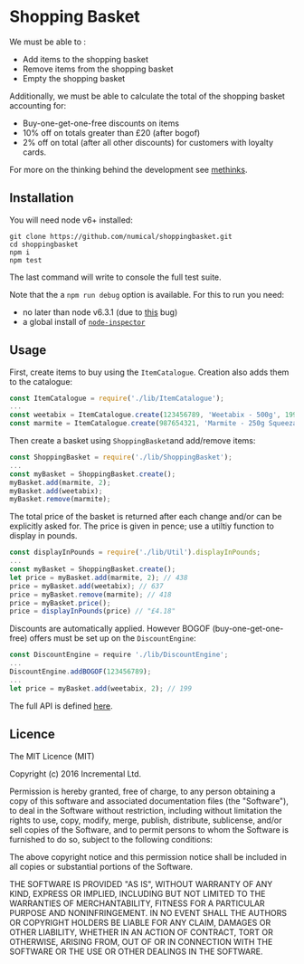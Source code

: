 # Shopping Basket

We must be able to : 
* Add items to the shopping basket 
* Remove items from the shopping basket 
* Empty the shopping basket 
 
Additionally, we must be able to calculate the total of the shopping basket accounting for: 
* Buy-one-get-one-free discounts on items 
* 10% off on totals greater than £20 (after bogof) 
* 2% off on total (after all other discounts) for customers with loyalty cards. 

For more on the thinking behind the development see [methinks](METHINKS.md).


## Installation
You will need node v6+ installed:
```shell
git clone https://github.com/numical/shoppingbasket.git
cd shoppingbasket
npm i
npm test
```

The last command will write to console the full test suite.

Note that the a `npm run debug` option is available.  For this to run you need:
* no later than node v6.3.1 (due to [this](http://github.com/node-inspector/node-inspector/issues/907) bug)
* a global install of [`node-inspector`](https://www.npmjs.com/package/node-inspector)

## Usage
First, create items to buy using the `ItemCatalogue`.  Creation also adds them to the catalogue:
```javascript
const ItemCatalogue = require('./lib/ItemCatalogue');
...
const weetabix = ItemCatalogue.create(123456789, 'Weetabix - 500g', 199);
const marmite = ItemCatalogue.create(987654321, 'Marmite - 250g Squeezable', 219);
```

Then create a basket using `ShoppingBasket`and add/remove items:
```javascript
const ShoppingBasket = require('./lib/ShoppingBasket');
...
const myBasket = ShoppingBasket.create();
myBasket.add(marmite, 2);
myBasket.add(weetabix);
myBasket.remove(marmite);
```

The total price of the basket is returned after each change and/or can be explicitly asked for.
The price is given in pence; use a utiltiy function to display in pounds.
```javascript
const displayInPounds = require('./lib/Util').displayInPounds;
...
const myBasket = ShoppingBasket.create();
let price = myBasket.add(marmite, 2); // 438
price = myBasket.add(weetabix); // 637 
price = myBasket.remove(marmite); // 418
price = myBasket.price();
price = displayInPounds(price) // "£4.18"
```

Discounts are automatically applied.  However BOGOF (buy-one-get-one-free) offers must be set up on the `DiscountEngine`:
```javascript
const DiscountEngine = require './lib/DiscountEngine';
...
DiscountEngine.addBOGOF(123456789);
...
let price = myBasket.add(weetabix, 2); // 199
```

The full API is defined [here](API.md).



## Licence
The MIT Licence (MIT)

Copyright (c) 2016 Incremental Ltd.

Permission is hereby granted, free of charge, to any person obtaining a copy
of this software and associated documentation files (the "Software"), to deal
in the Software without restriction, including without limitation the rights
to use, copy, modify, merge, publish, distribute, sublicense, and/or sell
copies of the Software, and to permit persons to whom the Software is
furnished to do so, subject to the following conditions:

The above copyright notice and this permission notice shall be included in all
copies or substantial portions of the Software.

THE SOFTWARE IS PROVIDED "AS IS", WITHOUT WARRANTY OF ANY KIND, EXPRESS OR
IMPLIED, INCLUDING BUT NOT LIMITED TO THE WARRANTIES OF MERCHANTABILITY,
FITNESS FOR A PARTICULAR PURPOSE AND NONINFRINGEMENT. IN NO EVENT SHALL THE
AUTHORS OR COPYRIGHT HOLDERS BE LIABLE FOR ANY CLAIM, DAMAGES OR OTHER
LIABILITY, WHETHER IN AN ACTION OF CONTRACT, TORT OR OTHERWISE, ARISING FROM,
OUT OF OR IN CONNECTION WITH THE SOFTWARE OR THE USE OR OTHER DEALINGS IN THE
SOFTWARE.
